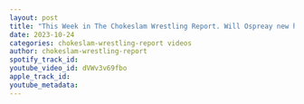 ```yaml
---
layout: post
title: "This Week in The Chokeslam Wrestling Report. Will Ospreay new home in 2024! #shorts"
date: 2023-10-24
categories: chokeslam-wrestling-report videos
author: chokeslam-wrestling-report
spotify_track_id: 
youtube_video_id: dVWv3v69fbo
apple_track_id: 
youtube_metadata: 
---
```

